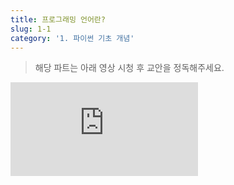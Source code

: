 ```yaml
---
title: 프로그래밍 언어란?
slug: 1-1
category: '1. 파이썬 기초 개념'
---
```


> 해당 파트는 아래 영상 시청 후 교안을 정독해주세요.

<iframe class="w-full" style="aspect-ratio: 16 / 9;" src="https://www.youtube.com/embed/4temEoXl8mE?list=PLGPF8gvWLYyrkF85itdBHaOLSVbtdzBww" title="YouTube video player" frameborder="0" allow="accelerometer; autoplay; clipboard-write; encrypted-media; gyroscope; picture-in-picture" allowfullscreen></iframe>
